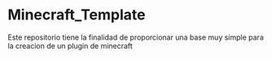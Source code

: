# Minecraft_Template
Este repositorio tiene la finalidad de proporcionar una base muy simple para la creacion de un plugin de minecraft

